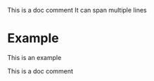 
This is a doc comment
It can span multiple lines


# Example
This is an example




This is a doc comment


